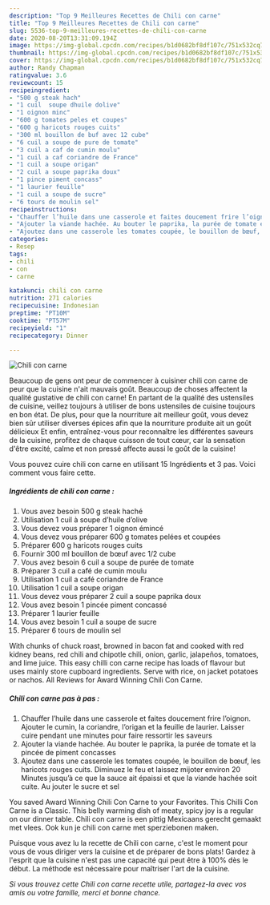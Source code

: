 ```yaml
---
description: "Top 9 Meilleures Recettes de Chili con carne"
title: "Top 9 Meilleures Recettes de Chili con carne"
slug: 5536-top-9-meilleures-recettes-de-chili-con-carne
date: 2020-08-20T13:31:09.194Z
image: https://img-global.cpcdn.com/recipes/b1d0682bf8df107c/751x532cq70/chili-con-carne-photo-principale-de-la-recette.jpg
thumbnail: https://img-global.cpcdn.com/recipes/b1d0682bf8df107c/751x532cq70/chili-con-carne-photo-principale-de-la-recette.jpg
cover: https://img-global.cpcdn.com/recipes/b1d0682bf8df107c/751x532cq70/chili-con-carne-photo-principale-de-la-recette.jpg
author: Randy Chapman
ratingvalue: 3.6
reviewcount: 15
recipeingredient:
- "500 g steak hach"
- "1 cuil  soupe dhuile dolive"
- "1 oignon minc"
- "600 g tomates peles et coupes"
- "600 g haricots rouges cuits"
- "300 ml bouillon de buf avec 12 cube"
- "6 cuil a soupe de pure de tomate"
- "3 cuil a caf de cumin moulu"
- "1 cuil a caf coriandre de France"
- "1 cuil a soupe origan"
- "2 cuil a soupe paprika doux"
- "1 pince piment concass"
- "1 laurier feuille"
- "1 cuil a soupe de sucre"
- "6 tours de moulin sel"
recipeinstructions:
- "Chauffer l’huile dans une casserole et faites doucement frire l’oignon. Ajouter le cumin, la coriandre, l’origan et la feuille de laurier. Laisser cuire pendant une minutes pour faire ressortir les saveurs"
- "Ajouter la viande hachée. Au bouter le paprika, la purée de tomate et la pincée de piment concasses"
- "Ajoutez dans une casserole les tomates coupée, le bouillon de bœuf, les haricots rouges cuits. Diminuez le feu et laissez mijoter environ 20 Minutes jusqu’à ce que la sauce ait épaissi et que la viande hachée soit cuite. Au jouter le sucre et sel"
categories:
- Resep
tags:
- chili
- con
- carne

katakunci: chili con carne 
nutrition: 271 calories
recipecuisine: Indonesian
preptime: "PT10M"
cooktime: "PT57M"
recipeyield: "1"
recipecategory: Dinner

---
```



![Chili con carne](https://img-global.cpcdn.com/recipes/b1d0682bf8df107c/751x532cq70/chili-con-carne-photo-principale-de-la-recette.jpg)

Beaucoup de gens ont peur de commencer à cuisiner chili con carne de peur que la cuisine n'ait mauvais goût. Beaucoup de choses affectent la qualité gustative de chili con carne! En partant de la qualité des ustensiles de cuisine, veillez toujours à utiliser de bons ustensiles de cuisine toujours en bon état. De plus, pour que la nourriture ait meilleur goût, vous devez bien sûr utiliser diverses épices afin que la nourriture produite ait un goût délicieux Et enfin, entraînez-vous pour reconnaître les différentes saveurs de la cuisine, profitez de chaque cuisson de tout cœur, car la sensation d'être excité, calme et non pressé affecte aussi le goût de la cuisine!

<!--inarticleads1-->

Vous pouvez cuire chili con carne en utilisant 15 Ingrédients et 3 pas. Voici comment vous faire cette.

##### Ingrédients de chili con carne :

1. Vous avez besoin 500 g steak haché
1. Utilisation 1 cuil à soupe d’huile d’olive
1. Vous devez vous préparer 1 oignon émincé
1. Vous devez vous préparer 600 g tomates pelées et coupées
1. Préparer 600 g haricots rouges cuits
1. Fournir 300 ml bouillon de bœuf avec 1/2 cube
1. Vous avez besoin 6 cuil a soupe de purée de tomate
1. Préparer 3 cuil a café de cumin moulu
1. Utilisation 1 cuil a café coriandre de France
1. Utilisation 1 cuil a soupe origan
1. Vous devez vous préparer 2 cuil a soupe paprika doux
1. Vous avez besoin 1 pincée piment concassé
1. Préparer 1 laurier feuille
1. Vous avez besoin 1 cuil a soupe de sucre
1. Préparer 6 tours de moulin sel


With chunks of chuck roast, browned in bacon fat and cooked with red kidney beans, red chili and chipotle chili, onion, garlic, jalapeños, tomatoes, and lime juice. This easy chilli con carne recipe has loads of flavour but uses mainly store cupboard ingredients. Serve with rice, on jacket potatoes or nachos. All Reviews for Award Winning Chili Con Carne. 

<!--inarticleads2-->

##### Chili con carne pas à pas :

1. Chauffer l’huile dans une casserole et faites doucement frire l’oignon. Ajouter le cumin, la coriandre, l’origan et la feuille de laurier. Laisser cuire pendant une minutes pour faire ressortir les saveurs
1. Ajouter la viande hachée. Au bouter le paprika, la purée de tomate et la pincée de piment concasses
1. Ajoutez dans une casserole les tomates coupée, le bouillon de bœuf, les haricots rouges cuits. Diminuez le feu et laissez mijoter environ 20 Minutes jusqu’à ce que la sauce ait épaissi et que la viande hachée soit cuite. Au jouter le sucre et sel


You saved Award Winning Chili Con Carne to your Favorites. This Chilli Con Carne is a Classic. This belly warming dish of meaty, spicy joy is a regular on our dinner table. Chili con carne is een pittig Mexicaans gerecht gemaakt met vlees. Ook kun je chili con carne met sperziebonen maken. 

<!--inarticleads1-->

<p>
Puisque vous avez lu la recette de Chili con carne, c'est le moment pour vous de vous diriger vers la cuisine et de préparer de bons plats! Gardez à l'esprit que la cuisine n'est pas une capacité qui peut être à 100% dès le début. La méthode est nécessaire pour maîtriser l'art de la cuisine.
</p>

<p>
<i>Si vous trouvez cette Chili con carne recette utile, partagez-la avec vos amis ou votre famille, merci et bonne chance.</i>
</p>
